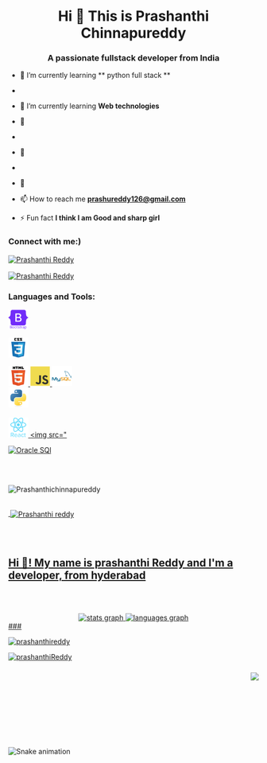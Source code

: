 <h1 align="center">Hi  👋 This is  Prashanthi Chinnapureddy </h1>

<h3 align="center">A passionate fullstack developer from India</h3>

- 🔭 I’m currently learning ** python full stack **
-
- 🌱 I’m currently learning **Web technologies**
- 👯
- 
- 🤝
- 
- 💬 
- 📫 How to reach me **prashureddy126@gmail.com**

- ⚡ Fun fact **I think I am Good and sharp girl**

<h3 align="left">Connect with me:)</h3>
<p align="left">
<a href="https://www.linkedin.com/in/prashanthi-reddy-56b868241/?lipi=urn%3Ali%3Apage%3Ad_flagship3_profile_view_base%3BA%2Foi4e%2BDTO673cPN4F%2BnSw%3D%3D" target="blank"><img align="center" src="https://raw.githubusercontent.com/rahuldkjain/github-profile-readme-generator/master/src/images/icons/Social/linked-in-alt.svg" alt="Prashanthi Reddy" height="30" width="40" /></a>

<a href="https://instagram.com/prashanthi_reddych" target="blank"><img align="center" src="https://raw.githubusercontent.com/rahuldkjain/github-profile-readme-generator/master/src/images/icons/Social/instagram.svg" alt="Prashanthi Reddy" height="30" width="40" /></a>
</p>

<h3 align="left">Languages and Tools:</h3>
<p align="left"> <a href="https://getbootstrap.com" target="_blank" rel="noreferrer"> <img src="https://raw.githubusercontent.com/devicons/devicon/master/icons/bootstrap/bootstrap-plain-wordmark.svg" alt="bootstrap" width="40" height="40"/> </a> <a href="https://www.w3schools.com/css/" target="_blank" rel="noreferrer">
  
<img src="https://raw.githubusercontent.com/devicons/devicon/master/icons/css3/css3-original-wordmark.svg" alt="css3" width="40" height="40"/> </a>

<a href="https://www.w3.org/html/" target="_blank" rel="noreferrer"> <img src="https://raw.githubusercontent.com/devicons/devicon/master/icons/html5/html5-original-wordmark.svg" alt="html5" width="40" height="40"/> </a> <a href="https://developer.mozilla.org/en-US/docs/Web/JavaScript" target="_blank" rel="noreferrer"> <img src="https://raw.githubusercontent.com/devicons/devicon/master/icons/javascript/javascript-original.svg" alt="javascript" width="40" height="40"/> </a> <a href="https://www.mysql.com/" target="_blank" rel="noreferrer"> <img src="https://raw.githubusercontent.com/devicons/devicon/master/icons/mysql/mysql-original-wordmark.svg" alt="mysql" width="40" height="40"/> </a> <a href="https://www.python.org" target="_blank" rel="noreferrer"> <br><img src="https://raw.githubusercontent.com/devicons/devicon/master/icons/python/python-original.svg" alt="python" width="40" height="40"/> </a> <br> <br> <a href="https://reactjs.org/" target="_blank" rel="noreferrer"> <img src="https://raw.githubusercontent.com/devicons/devicon/master/icons/react/react-original-wordmark.svg" alt="react" width="40" height="40"/> </a>
<a href="https://developer.mozilla.org/en-US/docs/Web/JavaScript" target="_blank" rel="noreferrer"> <img src="<a href="https://developer.mozilla.org/en-US/docs/Web/JavaScript" target="_blank" rel="noreferrer"> 

<img src="https://upload.wikimedia.org/wikipedia/commons/5/50/Oracle_logo.svg" alt="Oracle SQl" width="40" height="40"> </p>
<br>
<br>

<p><img align="left" src="https://github-readme-stats.vercel.app/api/top-langs?username=prashanthireddy26&show_icons=true&locale=en&layout=compact" alt="Prashanthichinnapureddy" /></p>
<br>
<br>
<p>&nbsp;<img align="center" src="https://github-readme-stats.vercel.app/api?username=Prashanthireddy26 CHINNAPUREDDY&show_icons=true&locale=en" alt="Prashanthi reddy" /></p>
<br>
<br>
<h2 align="left">Hi 👋! My name is prashanthi Reddy and I'm a developer, from hyderabad</h2></p>
<br>

##
<div align="center">
  <img src="https://github-readme-stats.vercel.app/api?username=maurodesouza&hide_title=false&hide_rank=false&show_icons=true&include_all_commits=true&count_private=true&disable_animations=false&theme=dracula&locale=en&hide_border=false" height="150" alt="stats graph"  />
  <img src="https://github-readme-stats.vercel.app/api/top-langs?username=maurodesouza&locale=en&hide_title=false&layout=compact&card_width=320&langs_count=5&theme=dracula&hide_border=false" height="150" alt="languages graph" />
</div>
###

<p align="left"> <img src="https://komarev.com/ghpvc/?username=prashanthireddy26&label=Profile%20views&color=0e75b6&style=flat" alt="prashanthireddy" /> </p>

<p align="left"> <a href="https://github.com/ryo-ma/github-profile-trophy"><img src="https://github-profile-trophy.vercel.app/?username=prashanthireddy26" alt="prashanthiReddy" /></a> </p>

###

<img align="right" height="150" src="https://i.imgflip.com/65efzo.gif"  />

###
###

<br clear="both">

<img src="https://raw.githubusercontent.com/maurodesouza/maurodesouza/output/snake.svg" alt="Snake animation" />

###
